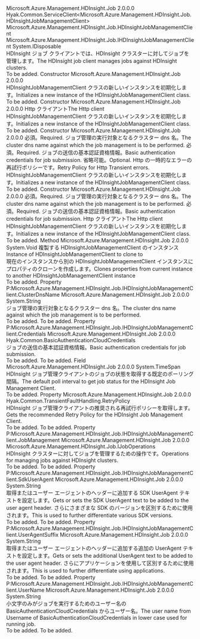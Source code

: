 <Type Name="HDInsightJobManagementClient" FullName="Microsoft.Azure.Management.HDInsight.Job.HDInsightJobManagementClient">
  <TypeSignature Language="C#" Value="public class HDInsightJobManagementClient : Hyak.Common.ServiceClient&lt;Microsoft.Azure.Management.HDInsight.Job.HDInsightJobManagementClient&gt;, IDisposable, Microsoft.Azure.Management.HDInsight.Job.IHDInsightJobManagementClient" />
  <TypeSignature Language="ILAsm" Value=".class public auto ansi beforefieldinit HDInsightJobManagementClient extends Hyak.Common.ServiceClient`1&lt;class Microsoft.Azure.Management.HDInsight.Job.HDInsightJobManagementClient&gt; implements class Microsoft.Azure.Management.HDInsight.Job.IHDInsightJobManagementClient, class System.IDisposable" />
  <TypeSignature Language="DocId" Value="T:Microsoft.Azure.Management.HDInsight.Job.HDInsightJobManagementClient" />
  <TypeSignature Language="VB.NET" Value="Public Class HDInsightJobManagementClient&#xA;Inherits ServiceClient(Of HDInsightJobManagementClient)&#xA;Implements IDisposable, IHDInsightJobManagementClient" />
  <TypeSignature Language="F#" Value="type HDInsightJobManagementClient = class&#xA;    inherit ServiceClient&lt;HDInsightJobManagementClient&gt;&#xA;    interface IHDInsightJobManagementClient&#xA;    interface IDisposable" />
  <AssemblyInfo>
    <AssemblyName>Microsoft.Azure.Management.HDInsight.Job</AssemblyName>
    <AssemblyVersion>2.0.0.0</AssemblyVersion>
  </AssemblyInfo>
  <Base>
    <BaseTypeName>Hyak.Common.ServiceClient&lt;Microsoft.Azure.Management.HDInsight.Job.HDInsightJobManagementClient&gt;</BaseTypeName>
    <BaseTypeArguments>
      <BaseTypeArgument TypeParamName="!0">Microsoft.Azure.Management.HDInsight.Job.HDInsightJobManagementClient</BaseTypeArgument>
    </BaseTypeArguments>
  </Base>
  <Interfaces>
    <Interface>
      <InterfaceName>Microsoft.Azure.Management.HDInsight.Job.IHDInsightJobManagementClient</InterfaceName>
    </Interface>
    <Interface>
      <InterfaceName>System.IDisposable</InterfaceName>
    </Interface>
  </Interfaces>
  <Docs>
    <summary>
            <span data-ttu-id="61a24-101">HDInsight ジョブ クライアントでは、HDInsight クラスターに対してジョブを管理します。</span><span class="sxs-lookup"><span data-stu-id="61a24-101">The HDInsight job client manages jobs against HDInsight clusters.</span></span>
            </summary>
    <remarks>To be added.</remarks>
  </Docs>
  <Members>
    <Member MemberName=".ctor">
      <MemberSignature Language="C#" Value="public HDInsightJobManagementClient ();" />
      <MemberSignature Language="ILAsm" Value=".method public hidebysig specialname rtspecialname instance void .ctor() cil managed" />
      <MemberSignature Language="DocId" Value="M:Microsoft.Azure.Management.HDInsight.Job.HDInsightJobManagementClient.#ctor" />
      <MemberSignature Language="VB.NET" Value="Public Sub New ()" />
      <MemberType>Constructor</MemberType>
      <AssemblyInfo>
        <AssemblyName>Microsoft.Azure.Management.HDInsight.Job</AssemblyName>
        <AssemblyVersion>2.0.0.0</AssemblyVersion>
      </AssemblyInfo>
      <Parameters />
      <Docs>
        <summary>
            <span data-ttu-id="61a24-102">HDInsightJobManagementClient クラスの新しいインスタンスを初期化します。</span><span class="sxs-lookup"><span data-stu-id="61a24-102">Initializes a new instance of the HDInsightJobManagementClient class.</span></span>
            </summary>
        <remarks>To be added.</remarks>
      </Docs>
    </Member>
    <Member MemberName=".ctor">
      <MemberSignature Language="C#" Value="public HDInsightJobManagementClient (System.Net.Http.HttpClient httpClient);" />
      <MemberSignature Language="ILAsm" Value=".method public hidebysig specialname rtspecialname instance void .ctor(class System.Net.Http.HttpClient httpClient) cil managed" />
      <MemberSignature Language="DocId" Value="M:Microsoft.Azure.Management.HDInsight.Job.HDInsightJobManagementClient.#ctor(System.Net.Http.HttpClient)" />
      <MemberSignature Language="F#" Value="new Microsoft.Azure.Management.HDInsight.Job.HDInsightJobManagementClient : System.Net.Http.HttpClient -&gt; Microsoft.Azure.Management.HDInsight.Job.HDInsightJobManagementClient" Usage="new Microsoft.Azure.Management.HDInsight.Job.HDInsightJobManagementClient httpClient" />
      <MemberType>Constructor</MemberType>
      <AssemblyInfo>
        <AssemblyName>Microsoft.Azure.Management.HDInsight.Job</AssemblyName>
        <AssemblyVersion>2.0.0.0</AssemblyVersion>
      </AssemblyInfo>
      <Parameters>
        <Parameter Name="httpClient" Type="System.Net.Http.HttpClient" />
      </Parameters>
      <Docs>
        <param name="httpClient">
            <span data-ttu-id="61a24-103">Http クライアント</span><span class="sxs-lookup"><span data-stu-id="61a24-103">The Http client</span></span>
            </param>
        <summary>
            <span data-ttu-id="61a24-104">HDInsightJobManagementClient クラスの新しいインスタンスを初期化します。</span><span class="sxs-lookup"><span data-stu-id="61a24-104">Initializes a new instance of the HDInsightJobManagementClient class.</span></span>
            </summary>
        <remarks>To be added.</remarks>
      </Docs>
    </Member>
    <Member MemberName=".ctor">
      <MemberSignature Language="C#" Value="public HDInsightJobManagementClient (string clusterDnsName, Hyak.Common.BasicAuthenticationCloudCredentials credentials, Hyak.Common.TransientFaultHandling.RetryPolicy retryPolicy = null);" />
      <MemberSignature Language="ILAsm" Value=".method public hidebysig specialname rtspecialname instance void .ctor(string clusterDnsName, class Hyak.Common.BasicAuthenticationCloudCredentials credentials, class Hyak.Common.TransientFaultHandling.RetryPolicy retryPolicy) cil managed" />
      <MemberSignature Language="DocId" Value="M:Microsoft.Azure.Management.HDInsight.Job.HDInsightJobManagementClient.#ctor(System.String,Hyak.Common.BasicAuthenticationCloudCredentials,Hyak.Common.TransientFaultHandling.RetryPolicy)" />
      <MemberSignature Language="F#" Value="new Microsoft.Azure.Management.HDInsight.Job.HDInsightJobManagementClient : string * Hyak.Common.BasicAuthenticationCloudCredentials * Hyak.Common.TransientFaultHandling.RetryPolicy -&gt; Microsoft.Azure.Management.HDInsight.Job.HDInsightJobManagementClient" Usage="new Microsoft.Azure.Management.HDInsight.Job.HDInsightJobManagementClient (clusterDnsName, credentials, retryPolicy)" />
      <MemberType>Constructor</MemberType>
      <AssemblyInfo>
        <AssemblyName>Microsoft.Azure.Management.HDInsight.Job</AssemblyName>
        <AssemblyVersion>2.0.0.0</AssemblyVersion>
      </AssemblyInfo>
      <Parameters>
        <Parameter Name="clusterDnsName" Type="System.String" />
        <Parameter Name="credentials" Type="Hyak.Common.BasicAuthenticationCloudCredentials" />
        <Parameter Name="retryPolicy" Type="Hyak.Common.TransientFaultHandling.RetryPolicy" />
      </Parameters>
      <Docs>
        <param name="clusterDnsName">
            <span data-ttu-id="61a24-105">必須。</span><span class="sxs-lookup"><span data-stu-id="61a24-105">Required.</span></span> <span data-ttu-id="61a24-106">ジョブ管理の実行対象となるクラスター dns 名。</span><span class="sxs-lookup"><span data-stu-id="61a24-106">The cluster dns name against which the job management is to be performed.</span></span>
            </param>
        <param name="credentials">
            <span data-ttu-id="61a24-107">必須。</span><span class="sxs-lookup"><span data-stu-id="61a24-107">Required.</span></span> <span data-ttu-id="61a24-108">ジョブの送信の基本認証資格情報。</span><span class="sxs-lookup"><span data-stu-id="61a24-108">Basic authentication credentials for job submission.</span></span>
            </param>
        <param name="retryPolicy">
            <span data-ttu-id="61a24-109">省略可能。</span><span class="sxs-lookup"><span data-stu-id="61a24-109">Optional.</span></span> <span data-ttu-id="61a24-110">Http の一時的なエラーの再試行ポリシーです。</span><span class="sxs-lookup"><span data-stu-id="61a24-110">Retry Policy for Http Transient errors.</span></span>
            </param>
        <summary>
            <span data-ttu-id="61a24-111">HDInsightJobManagementClient クラスの新しいインスタンスを初期化します。</span><span class="sxs-lookup"><span data-stu-id="61a24-111">Initializes a new instance of the HDInsightJobManagementClient class.</span></span>
            </summary>
        <remarks>To be added.</remarks>
      </Docs>
    </Member>
    <Member MemberName=".ctor">
      <MemberSignature Language="C#" Value="public HDInsightJobManagementClient (string clusterDnsName, Hyak.Common.BasicAuthenticationCloudCredentials credentials, System.Net.Http.HttpClient httpClient);" />
      <MemberSignature Language="ILAsm" Value=".method public hidebysig specialname rtspecialname instance void .ctor(string clusterDnsName, class Hyak.Common.BasicAuthenticationCloudCredentials credentials, class System.Net.Http.HttpClient httpClient) cil managed" />
      <MemberSignature Language="DocId" Value="M:Microsoft.Azure.Management.HDInsight.Job.HDInsightJobManagementClient.#ctor(System.String,Hyak.Common.BasicAuthenticationCloudCredentials,System.Net.Http.HttpClient)" />
      <MemberSignature Language="F#" Value="new Microsoft.Azure.Management.HDInsight.Job.HDInsightJobManagementClient : string * Hyak.Common.BasicAuthenticationCloudCredentials * System.Net.Http.HttpClient -&gt; Microsoft.Azure.Management.HDInsight.Job.HDInsightJobManagementClient" Usage="new Microsoft.Azure.Management.HDInsight.Job.HDInsightJobManagementClient (clusterDnsName, credentials, httpClient)" />
      <MemberType>Constructor</MemberType>
      <AssemblyInfo>
        <AssemblyName>Microsoft.Azure.Management.HDInsight.Job</AssemblyName>
        <AssemblyVersion>2.0.0.0</AssemblyVersion>
      </AssemblyInfo>
      <Parameters>
        <Parameter Name="clusterDnsName" Type="System.String" />
        <Parameter Name="credentials" Type="Hyak.Common.BasicAuthenticationCloudCredentials" />
        <Parameter Name="httpClient" Type="System.Net.Http.HttpClient" />
      </Parameters>
      <Docs>
        <param name="clusterDnsName">
            <span data-ttu-id="61a24-112">必須。</span><span class="sxs-lookup"><span data-stu-id="61a24-112">Required.</span></span> <span data-ttu-id="61a24-113">ジョブ管理の実行対象となるクラスター dns 名。</span><span class="sxs-lookup"><span data-stu-id="61a24-113">The cluster dns name against which the job management is to be performed.</span></span>
            </param>
        <param name="credentials">
            <span data-ttu-id="61a24-114">必須。</span><span class="sxs-lookup"><span data-stu-id="61a24-114">Required.</span></span> <span data-ttu-id="61a24-115">ジョブの送信の基本認証資格情報。</span><span class="sxs-lookup"><span data-stu-id="61a24-115">Basic authentication credentials for job submission.</span></span>
            </param>
        <param name="httpClient">
            <span data-ttu-id="61a24-116">Http クライアント</span><span class="sxs-lookup"><span data-stu-id="61a24-116">The Http client</span></span>
            </param>
        <summary>
            <span data-ttu-id="61a24-117">HDInsightJobManagementClient クラスの新しいインスタンスを初期化します。</span><span class="sxs-lookup"><span data-stu-id="61a24-117">Initializes a new instance of the HDInsightJobManagementClient class.</span></span>
            </summary>
        <remarks>To be added.</remarks>
      </Docs>
    </Member>
    <Member MemberName="Clone">
      <MemberSignature Language="C#" Value="protected override void Clone (Hyak.Common.ServiceClient&lt;Microsoft.Azure.Management.HDInsight.Job.HDInsightJobManagementClient&gt; client);" />
      <MemberSignature Language="ILAsm" Value=".method familyhidebysig virtual instance void Clone(class Hyak.Common.ServiceClient`1&lt;class Microsoft.Azure.Management.HDInsight.Job.HDInsightJobManagementClient&gt; client) cil managed" />
      <MemberSignature Language="DocId" Value="M:Microsoft.Azure.Management.HDInsight.Job.HDInsightJobManagementClient.Clone(Hyak.Common.ServiceClient{Microsoft.Azure.Management.HDInsight.Job.HDInsightJobManagementClient})" />
      <MemberSignature Language="VB.NET" Value="Protected Overrides Sub Clone (client As ServiceClient(Of HDInsightJobManagementClient))" />
      <MemberSignature Language="F#" Value="override this.Clone : Hyak.Common.ServiceClient&lt;Microsoft.Azure.Management.HDInsight.Job.HDInsightJobManagementClient&gt; -&gt; unit" Usage="hDInsightJobManagementClient.Clone client" />
      <MemberType>Method</MemberType>
      <AssemblyInfo>
        <AssemblyName>Microsoft.Azure.Management.HDInsight.Job</AssemblyName>
        <AssemblyVersion>2.0.0.0</AssemblyVersion>
      </AssemblyInfo>
      <ReturnValue>
        <ReturnType>System.Void</ReturnType>
      </ReturnValue>
      <Parameters>
        <Parameter Name="client" Type="Hyak.Common.ServiceClient&lt;Microsoft.Azure.Management.HDInsight.Job.HDInsightJobManagementClient&gt;" />
      </Parameters>
      <Docs>
        <param name="client">
            <span data-ttu-id="61a24-118">複製する HDInsightJobManagementClient のインスタンス</span><span class="sxs-lookup"><span data-stu-id="61a24-118">Instance of HDInsightJobManagementClient to clone to</span></span>
            </param>
        <summary>
            <span data-ttu-id="61a24-119">現在のインスタンスから別の HDInsightJobManagementClient インスタンスにプロパティのクローンを作成します。</span><span class="sxs-lookup"><span data-stu-id="61a24-119">Clones properties from current instance to another HDInsightJobManagementClient instance</span></span>
            </summary>
        <remarks>To be added.</remarks>
      </Docs>
    </Member>
    <Member MemberName="ClusterDnsName">
      <MemberSignature Language="C#" Value="public string ClusterDnsName { get; set; }" />
      <MemberSignature Language="ILAsm" Value=".property instance string ClusterDnsName" />
      <MemberSignature Language="DocId" Value="P:Microsoft.Azure.Management.HDInsight.Job.HDInsightJobManagementClient.ClusterDnsName" />
      <MemberSignature Language="VB.NET" Value="Public Property ClusterDnsName As String" />
      <MemberSignature Language="F#" Value="member this.ClusterDnsName : string with get, set" Usage="Microsoft.Azure.Management.HDInsight.Job.HDInsightJobManagementClient.ClusterDnsName" />
      <MemberType>Property</MemberType>
      <Implements>
        <InterfaceMember>P:Microsoft.Azure.Management.HDInsight.Job.IHDInsightJobManagementClient.ClusterDnsName</InterfaceMember>
      </Implements>
      <AssemblyInfo>
        <AssemblyName>Microsoft.Azure.Management.HDInsight.Job</AssemblyName>
        <AssemblyVersion>2.0.0.0</AssemblyVersion>
      </AssemblyInfo>
      <ReturnValue>
        <ReturnType>System.String</ReturnType>
      </ReturnValue>
      <Docs>
        <summary>
            <span data-ttu-id="61a24-120">ジョブ管理の実行対象となるクラスター dns 名。</span><span class="sxs-lookup"><span data-stu-id="61a24-120">The cluster dns name against which the job management is to be performed.</span></span>
            </summary>
        <value>To be added.</value>
        <remarks>To be added.</remarks>
      </Docs>
    </Member>
    <Member MemberName="Credentials">
      <MemberSignature Language="C#" Value="public Hyak.Common.BasicAuthenticationCloudCredentials Credentials { get; set; }" />
      <MemberSignature Language="ILAsm" Value=".property instance class Hyak.Common.BasicAuthenticationCloudCredentials Credentials" />
      <MemberSignature Language="DocId" Value="P:Microsoft.Azure.Management.HDInsight.Job.HDInsightJobManagementClient.Credentials" />
      <MemberSignature Language="VB.NET" Value="Public Property Credentials As BasicAuthenticationCloudCredentials" />
      <MemberSignature Language="F#" Value="member this.Credentials : Hyak.Common.BasicAuthenticationCloudCredentials with get, set" Usage="Microsoft.Azure.Management.HDInsight.Job.HDInsightJobManagementClient.Credentials" />
      <MemberType>Property</MemberType>
      <Implements>
        <InterfaceMember>P:Microsoft.Azure.Management.HDInsight.Job.IHDInsightJobManagementClient.Credentials</InterfaceMember>
      </Implements>
      <AssemblyInfo>
        <AssemblyName>Microsoft.Azure.Management.HDInsight.Job</AssemblyName>
        <AssemblyVersion>2.0.0.0</AssemblyVersion>
      </AssemblyInfo>
      <ReturnValue>
        <ReturnType>Hyak.Common.BasicAuthenticationCloudCredentials</ReturnType>
      </ReturnValue>
      <Docs>
        <summary>
            <span data-ttu-id="61a24-121">ジョブの送信の基本認証資格情報。</span><span class="sxs-lookup"><span data-stu-id="61a24-121">Basic authentication credentials for job submission.</span></span>
            </summary>
        <value>To be added.</value>
        <remarks>To be added.</remarks>
      </Docs>
    </Member>
    <Member MemberName="DefaultPollInterval">
      <MemberSignature Language="C#" Value="public static readonly TimeSpan DefaultPollInterval;" />
      <MemberSignature Language="ILAsm" Value=".field public static initonly valuetype System.TimeSpan DefaultPollInterval" />
      <MemberSignature Language="DocId" Value="F:Microsoft.Azure.Management.HDInsight.Job.HDInsightJobManagementClient.DefaultPollInterval" />
      <MemberSignature Language="VB.NET" Value="Public Shared ReadOnly DefaultPollInterval As TimeSpan " />
      <MemberSignature Language="F#" Value=" staticval mutable DefaultPollInterval : TimeSpan" Usage="Microsoft.Azure.Management.HDInsight.Job.HDInsightJobManagementClient.DefaultPollInterval" />
      <MemberType>Field</MemberType>
      <AssemblyInfo>
        <AssemblyName>Microsoft.Azure.Management.HDInsight.Job</AssemblyName>
        <AssemblyVersion>2.0.0.0</AssemblyVersion>
      </AssemblyInfo>
      <ReturnValue>
        <ReturnType>System.TimeSpan</ReturnType>
      </ReturnValue>
      <Docs>
        <summary>
            <span data-ttu-id="61a24-122">HDInsight ジョブ管理クライアントのジョブの状態を取得する既定のポーリング間隔。</span><span class="sxs-lookup"><span data-stu-id="61a24-122">The default poll interval to get job status for the HDInsight Job Management Client.</span></span>
            </summary>
        <remarks>To be added.</remarks>
      </Docs>
    </Member>
    <Member MemberName="HDInsightRetryPolicy">
      <MemberSignature Language="C#" Value="public static Hyak.Common.TransientFaultHandling.RetryPolicy HDInsightRetryPolicy { get; }" />
      <MemberSignature Language="ILAsm" Value=".property class Hyak.Common.TransientFaultHandling.RetryPolicy HDInsightRetryPolicy" />
      <MemberSignature Language="DocId" Value="P:Microsoft.Azure.Management.HDInsight.Job.HDInsightJobManagementClient.HDInsightRetryPolicy" />
      <MemberSignature Language="VB.NET" Value="Public Shared ReadOnly Property HDInsightRetryPolicy As RetryPolicy" />
      <MemberSignature Language="F#" Value="member this.HDInsightRetryPolicy : Hyak.Common.TransientFaultHandling.RetryPolicy" Usage="Microsoft.Azure.Management.HDInsight.Job.HDInsightJobManagementClient.HDInsightRetryPolicy" />
      <MemberType>Property</MemberType>
      <AssemblyInfo>
        <AssemblyName>Microsoft.Azure.Management.HDInsight.Job</AssemblyName>
        <AssemblyVersion>2.0.0.0</AssemblyVersion>
      </AssemblyInfo>
      <ReturnValue>
        <ReturnType>Hyak.Common.TransientFaultHandling.RetryPolicy</ReturnType>
      </ReturnValue>
      <Docs>
        <summary>
            <span data-ttu-id="61a24-123">HDInsight ジョブ管理クライアントの推奨される再試行ポリシーを取得します。</span><span class="sxs-lookup"><span data-stu-id="61a24-123">Gets the recommended Retry Policy for the HDInsight Job Management Client.</span></span>
            </summary>
        <value>To be added.</value>
        <remarks>To be added.</remarks>
      </Docs>
    </Member>
    <Member MemberName="JobManagement">
      <MemberSignature Language="C#" Value="public virtual Microsoft.Azure.Management.HDInsight.Job.IJobOperations JobManagement { get; }" />
      <MemberSignature Language="ILAsm" Value=".property instance class Microsoft.Azure.Management.HDInsight.Job.IJobOperations JobManagement" />
      <MemberSignature Language="DocId" Value="P:Microsoft.Azure.Management.HDInsight.Job.HDInsightJobManagementClient.JobManagement" />
      <MemberSignature Language="VB.NET" Value="Public Overridable ReadOnly Property JobManagement As IJobOperations" />
      <MemberSignature Language="F#" Value="member this.JobManagement : Microsoft.Azure.Management.HDInsight.Job.IJobOperations" Usage="Microsoft.Azure.Management.HDInsight.Job.HDInsightJobManagementClient.JobManagement" />
      <MemberType>Property</MemberType>
      <Implements>
        <InterfaceMember>P:Microsoft.Azure.Management.HDInsight.Job.IHDInsightJobManagementClient.JobManagement</InterfaceMember>
      </Implements>
      <AssemblyInfo>
        <AssemblyName>Microsoft.Azure.Management.HDInsight.Job</AssemblyName>
        <AssemblyVersion>2.0.0.0</AssemblyVersion>
      </AssemblyInfo>
      <ReturnValue>
        <ReturnType>Microsoft.Azure.Management.HDInsight.Job.IJobOperations</ReturnType>
      </ReturnValue>
      <Docs>
        <summary>
            <span data-ttu-id="61a24-124">HDInsight クラスターに対してジョブを管理するための操作です。</span><span class="sxs-lookup"><span data-stu-id="61a24-124">Operations for managing jobs against HDInsight clusters.</span></span>
            </summary>
        <value>To be added.</value>
        <remarks>To be added.</remarks>
      </Docs>
    </Member>
    <Member MemberName="SdkUserAgent">
      <MemberSignature Language="C#" Value="public string SdkUserAgent { get; }" />
      <MemberSignature Language="ILAsm" Value=".property instance string SdkUserAgent" />
      <MemberSignature Language="DocId" Value="P:Microsoft.Azure.Management.HDInsight.Job.HDInsightJobManagementClient.SdkUserAgent" />
      <MemberSignature Language="VB.NET" Value="Public ReadOnly Property SdkUserAgent As String" />
      <MemberSignature Language="F#" Value="member this.SdkUserAgent : string" Usage="Microsoft.Azure.Management.HDInsight.Job.HDInsightJobManagementClient.SdkUserAgent" />
      <MemberType>Property</MemberType>
      <Implements>
        <InterfaceMember>P:Microsoft.Azure.Management.HDInsight.Job.IHDInsightJobManagementClient.SdkUserAgent</InterfaceMember>
      </Implements>
      <AssemblyInfo>
        <AssemblyName>Microsoft.Azure.Management.HDInsight.Job</AssemblyName>
        <AssemblyVersion>2.0.0.0</AssemblyVersion>
      </AssemblyInfo>
      <ReturnValue>
        <ReturnType>System.String</ReturnType>
      </ReturnValue>
      <Docs>
        <summary>
            <span data-ttu-id="61a24-125">取得またはユーザー エージェントのヘッダーに追加する SDK UserAgent テキストを設定します。</span><span class="sxs-lookup"><span data-stu-id="61a24-125">Gets or sets the SDK UserAgent text to be added to the user agent header.</span></span> <span data-ttu-id="61a24-126">さらにさまざまな SDK のバージョンを区別するために使用されます。</span><span class="sxs-lookup"><span data-stu-id="61a24-126">This is used to further differentiate various SDK versions.</span></span>
            </summary>
        <value>To be added.</value>
        <remarks>To be added.</remarks>
      </Docs>
    </Member>
    <Member MemberName="UserAgentSuffix">
      <MemberSignature Language="C#" Value="public string UserAgentSuffix { get; set; }" />
      <MemberSignature Language="ILAsm" Value=".property instance string UserAgentSuffix" />
      <MemberSignature Language="DocId" Value="P:Microsoft.Azure.Management.HDInsight.Job.HDInsightJobManagementClient.UserAgentSuffix" />
      <MemberSignature Language="VB.NET" Value="Public Property UserAgentSuffix As String" />
      <MemberSignature Language="F#" Value="member this.UserAgentSuffix : string with get, set" Usage="Microsoft.Azure.Management.HDInsight.Job.HDInsightJobManagementClient.UserAgentSuffix" />
      <MemberType>Property</MemberType>
      <Implements>
        <InterfaceMember>P:Microsoft.Azure.Management.HDInsight.Job.IHDInsightJobManagementClient.UserAgentSuffix</InterfaceMember>
      </Implements>
      <AssemblyInfo>
        <AssemblyName>Microsoft.Azure.Management.HDInsight.Job</AssemblyName>
        <AssemblyVersion>2.0.0.0</AssemblyVersion>
      </AssemblyInfo>
      <ReturnValue>
        <ReturnType>System.String</ReturnType>
      </ReturnValue>
      <Docs>
        <summary>
            <span data-ttu-id="61a24-127">取得またはユーザー エージェントのヘッダーに追加する追加の UserAgent テキストを設定します。</span><span class="sxs-lookup"><span data-stu-id="61a24-127">Gets or sets the additional UserAgent text to be added to the user agent header.</span></span> <span data-ttu-id="61a24-128">さらにアプリケーションを使用して区別するために使用されます。</span><span class="sxs-lookup"><span data-stu-id="61a24-128">This is used to further differentiate using applications.</span></span>
            </summary>
        <value>To be added.</value>
        <remarks>To be added.</remarks>
      </Docs>
    </Member>
    <Member MemberName="UserName">
      <MemberSignature Language="C#" Value="public string UserName { get; }" />
      <MemberSignature Language="ILAsm" Value=".property instance string UserName" />
      <MemberSignature Language="DocId" Value="P:Microsoft.Azure.Management.HDInsight.Job.HDInsightJobManagementClient.UserName" />
      <MemberSignature Language="VB.NET" Value="Public ReadOnly Property UserName As String" />
      <MemberSignature Language="F#" Value="member this.UserName : string" Usage="Microsoft.Azure.Management.HDInsight.Job.HDInsightJobManagementClient.UserName" />
      <MemberType>Property</MemberType>
      <Implements>
        <InterfaceMember>P:Microsoft.Azure.Management.HDInsight.Job.IHDInsightJobManagementClient.UserName</InterfaceMember>
      </Implements>
      <AssemblyInfo>
        <AssemblyName>Microsoft.Azure.Management.HDInsight.Job</AssemblyName>
        <AssemblyVersion>2.0.0.0</AssemblyVersion>
      </AssemblyInfo>
      <ReturnValue>
        <ReturnType>System.String</ReturnType>
      </ReturnValue>
      <Docs>
        <summary>
            <span data-ttu-id="61a24-129">小文字のみがジョブを実行するためのユーザー名の BasicAuthenticationCloudCredentials からユーザー名。</span><span class="sxs-lookup"><span data-stu-id="61a24-129">The user name from Username of BasicAuthenticationCloudCredentials in lower case used for running job.</span></span>
            </summary>
        <value>To be added.</value>
        <remarks>To be added.</remarks>
      </Docs>
    </Member>
  </Members>
</Type>